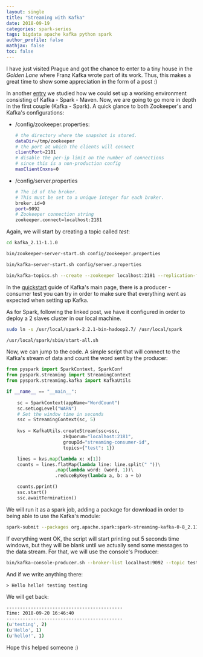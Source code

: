 ```yaml
---
layout: single
title: "Streaming with Kafka"
date: 2018-09-19
categories: spark-series
tags: bigdata apache kafka python spark
author_profile: false
mathjax: false
toc: false
---
```


I have just visited Prague and got the chance to enter to a tiny house in the *Golden Lane* where Franz Kafka wrote part of its work. Thus, this makes a great time to show some appreciation in the form of a post :)

In another [entry](https://pmbrull.github.io/spark-series/Playing-with-Streams/) we studied how we could set up a working environment consisting of Kafka - Spark - Maven. Now, we are going to go more in depth in the first couple (Kafka - Spark).  A quick glance to both Zookeeper's and Kafka's configurations:

* /config/zookeeper.properties:

  ```bash
  # the directory where the snapshot is stored.
  dataDir=/tmp/zookeeper
  # the port at which the clients will connect
  clientPort=2181
  # disable the per-ip limit on the number of connections
  # since this is a non-production config
  maxClientCnxns=0
  ```

* /config/server.properties

  ```bash
  # The id of the broker. 
  # This must be set to a unique integer for each broker.
  broker.id=0
  port=9092
  # Zookeeper connection string
  zookeeper.connect=localhost:2181
  ```

Again, we will start by creating a topic called *test*:

```bash
cd kafka_2.11-1.1.0

bin/zookeeper-server-start.sh config/zookeeper.properties

bin/kafka-server-start.sh config/server.properties

bin/kafka-topics.sh --create --zookeeper localhost:2181 --replication-factor 1 --partitions 1 --topic test
```

In the [quickstart](https://kafka.apache.org/quickstart) guide of Kafka's main page, there is a producer - consumer test you can try in order to make sure that everything went as expected when setting up Kafka. 

As for Spark, following the linked post, we have it configured in order to deploy a 2 slaves cluster in our local machine.

```bash
sudo ln -s /usr/local/spark-2.2.1-bin-hadoop2.7/ /usr/local/spark

/usr/local/spark/sbin/start-all.sh
```

Now, we can jump to the code. A simple script that will connect to the Kafka's stream of data and count the word sent by the producer:

```python
from pyspark import SparkContext, SparkConf
from pyspark.streaming import StreamingContext
from pyspark.streaming.kafka import KafkaUtils

if __name__ == "__main__":
  
    sc = SparkContext(appName="WordCount")
    sc.setLogLevel("WARN")
    # Set the window time in seconds
    ssc = StreamingContext(sc, 5)
    
    kvs = KafkaUtils.createStream(ssc=ssc,
                     zkQuorum="localhost:2181",
                     groupId="streaming-consumer-id",
                     topics={"test": 1}) 

    lines = kvs.map(lambda x: x[1])
    counts = lines.flatMap(lambda line: line.split(" "))\
                  .map(lambda word: (word, 1))\
                  .reduceByKey(lambda a, b: a + b)

    counts.pprint()
    ssc.start()
    ssc.awaitTermination()
```

We will run it as a spark job, adding a package for download in order to being able to use the Kafka's module:

```bash
spark-submit --packages org.apache.spark:spark-streaming-kafka-0-8_2.11:2.3.1 kafka-test.py
```

If everything went OK, the script will start printing out 5 seconds time windows, but they will be blank until we actually send some messages to the data stream. For that, we will use the console's Producer:

```bash
bin/kafka-console-producer.sh --broker-list localhost:9092 --topic test
```

And if we write anything there:

```
> Hello hello! testing testing
```

We will get back:

```bash
-------------------------------------------
Time: 2018-09-20 16:46:40
-------------------------------------------
(u'testing', 2)
(u'Hello', 1)
(u'hello!', 1)
```

Hope this helped someone :)


















